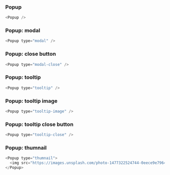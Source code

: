 ### Popup

```js
<Popup />
```

### Popup: modal

```js
<Popup type="modal" />
```

### Popup: close button

```js
<Popup type="modal-close" />
```

### Popup: tooltip

```js
<Popup type="tooltip" />
```

### Popup: tooltip image

```js
<Popup type="tooltip-image" />
```

### Popup: tooltip close button

```js
<Popup type="tooltip-close" />
```

### Popup: thumnail

```js
<Popup type="thumnail">
  <img src="https://images.unsplash.com/photo-1477322524744-0eece9e79640?ixlib=rb-1.2.1&amp;ixid=MXwxMjA3fDB8MHx0b3BpYy1mZWVkfDIxfDZzTVZqVExTa2VRfHxlbnwwfHx8" />
</Popup>
```
